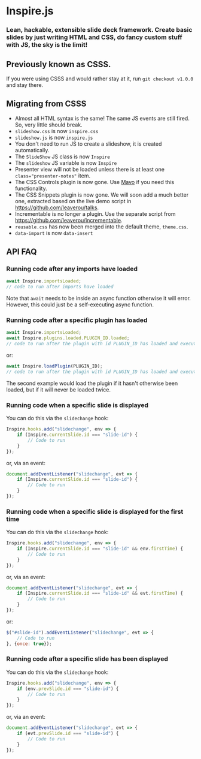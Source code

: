 # Inspire.js
### Lean, hackable, extensible slide deck framework. Create basic slides by just writing HTML and CSS, do fancy custom stuff with JS, the sky is the limit!

## Previously known as CSSS.

If you were using CSSS and would rather stay at it, run `git checkout v1.0.0` and stay there.

## Migrating from CSSS

- Almost all HTML syntax is the same! The same JS events are still fired. So, very little should break.
- `slideshow.css` is now `inspire.css`
- `slideshow.js` is now `inspire.js`
- You don't need to run JS to create a slideshow, it is created automatically.
- The `SlideShow` JS class is now `Inspire`
- The `slideshow` JS variable is now `Inspire`
- Presenter view will not be loaded unless there is at least one `class="presenter-notes"` item.
- The CSS Controls plugin is now gone. Use [Mavo](https://mavo.io) if you need this functionality.
- The CSS Snippets plugin is now gone. We will soon add a much better one, extracted based on the live demo script in https://github.com/leaverou/talks.
- Incrementable is no longer a plugin. Use the separate script from https://github.com/leaverou/incrementable.
- `reusable.css` has now been merged into the default theme, `theme.css`.
- `data-import` is now `data-insert`

## API FAQ

### Running code after any imports have loaded

```js
await Inspire.importsLoaded;
// code to run after imports have loaded
```

Note that `await` needs to be inside an async function otherwise it will error. However, this could just be a self-executing async function.

### Running code after a specific plugin has loaded

```js
await Inspire.importsLoaded;
await Inspire.plugins.loaded.PLUGIN_ID.loaded;
// code to run after the plugin with id PLUGIN_ID has loaded and executed
```

or:

```js
await Inspire.loadPlugin(PLUGIN_ID);
// code to run after the plugin with id PLUGIN_ID has loaded and executed
```

The second example would load the plugin if it hasn't otherwise been loaded, but if it will never be loaded twice.

### Running code when a specific slide is displayed

You can do this via the `slidechange` hook:

```js
Inspire.hooks.add("slidechange", env => {
	if (Inspire.currentSlide.id === "slide-id") {
		// Code to run
	}
});
```

or, via an event:

```js
document.addEventListener("slidechange", evt => {
	if (Inspire.currentSlide.id === "slide-id") {
		// Code to run
	}
});
```

### Running code when a specific slide is displayed for the first time

You can do this via the `slidechange` hook:

```js
Inspire.hooks.add("slidechange", env => {
	if (Inspire.currentSlide.id === "slide-id" && env.firstTime) {
		// Code to run
	}
});
```

or, via an event:

```js
document.addEventListener("slidechange", evt => {
	if (Inspire.currentSlide.id === "slide-id" && evt.firstTime) {
		// Code to run
	}
});
```

or:

```js
$("#slide-id").addEventListener("slidechange", evt => {
	// Code to run
}, {once: true});
```

### Running code after a specific slide has been displayed

You can do this via the `slidechange` hook:

```js
Inspire.hooks.add("slidechange", env => {
	if (env.prevSlide.id === "slide-id") {
		// Code to run
	}
});
```

or, via an event:

```js
document.addEventListener("slidechange", evt => {
	if (evt.prevSlide.id === "slide-id") {
		// Code to run
	}
});
```
